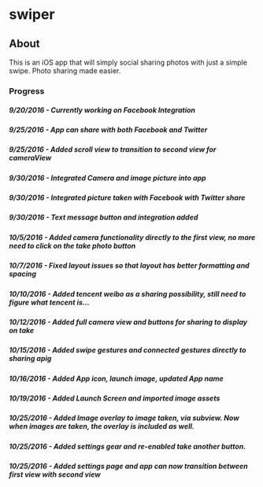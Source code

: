 # swiper

## About
This is an iOS app that will simply social sharing photos with just a simple swipe.
Photo sharing made easier.

### Progress
##### 9/20/2016 - Currently working on Facebook Integration
##### 9/25/2016 - App can share with both Facebook and Twitter
##### 9/25/2016 - Added scroll view to transition to second view for cameraView
##### 9/30/2016 - Integrated Camera and image picture into app
##### 9/30/2016 - Integrated picture taken with Facebook with Twitter share
##### 9/30/2016 - Text message button and integration added
##### 10/5/2016 - Added camera functionality directly to the first view, no more need to click on the take photo button
##### 10/7/2016 - Fixed layout issues so that layout has better formatting and spacing
##### 10/10/2016 - Added tencent weibo as a sharing possibility, still need to figure what tencent is...
##### 10/12/2016 - Added full camera view and buttons for sharing to display on take
##### 10/15/2016 - Added swipe gestures and connected gestures directly to sharing apig
##### 10/16/2016 - Added App icon, launch image, updated App name
##### 10/19/2016 - Added Launch Screen and imported image assets
##### 10/25/2016 - Added Image overlay to image taken, via subview. Now when images are taken, the overlay is included as well.
##### 10/25/2016 - Added settings gear and re-enabled take another button.
##### 10/25/2016 - Added settings page and app can now transition between first view with second view
